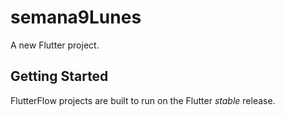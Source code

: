 # semana9Lunes

A new Flutter project.

## Getting Started

FlutterFlow projects are built to run on the Flutter _stable_ release.
